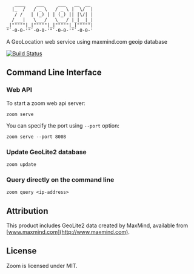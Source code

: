 ```
   ____    ___     ___   __  __  
  |_  /   / _ \   / _ \ |  \/  | 
   / /   | (_) | | (_) || |\/| | 
  /___|   \___/   \___/ |_|__|_| 
_|"""""|_|"""""|_|"""""|_|"""""| 
"`-0-0-'"`-0-0-'"`-0-0-'"`-0-0-' 
```

A GeoLocation web service using maxmind.com geoip database

[![Build Status](https://travis-ci.org/kevinjqiu/zoom.svg?branch=master)](https://travis-ci.org/kevinjqiu/zoom)

Command Line Interface
----------------------

### Web API

To start a zoom web api server:

    zoom serve

You can specify the port using `--port` option:

    zoom serve --port 8008

### Update GeoLite2 database

    zoom update

### Query directly on the command line

    zoom query <ip-address>

Attribution
-----------

This product includes GeoLite2 data created by MaxMind, available from [www.maxmind.com](http://www.maxmind.com).

License
-------

Zoom is licensed under MIT.
